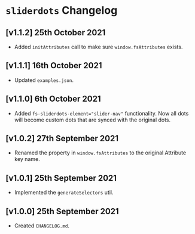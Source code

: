 # `sliderdots` Changelog

## [v1.1.2] 25th October 2021

- Added `initAttributes` call to make sure `window.fsAttributes` exists.

## [v1.1.1] 16th October 2021

- Updated `examples.json`.

## [v1.1.0] 6th October 2021

- Added `fs-sliderdots-element="slider-nav"` functionality. Now all dots will become custom dots that are synced with the original dots.

## [v1.0.2] 27th September 2021

- Renamed the property in `window.fsAttributes` to the original Attribute key name.

## [v1.0.1] 25th September 2021

- Implemented the `generateSelectors` util.

## [v1.0.0] 25th September 2021

- Created `CHANGELOG.md`.
